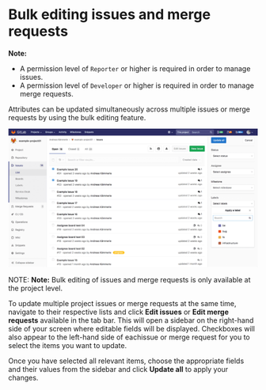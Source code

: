 # Bulk editing issues and merge requests

>
**Note:**
- A permission level of `Reporter` or higher is required in order to manage
issues.
- A permission level of `Developer` or higher is required in order to manage
merge requests.

Attributes can be updated simultaneously across multiple issues or merge requests
by using the bulk editing feature.

![Bulk editing](img/bulk-editing.png)

NOTE: **Note:**
Bulk editing of issues and merge requests is only available at the project level.

To update multiple project issues or merge requests at the same time, navigate to
their respective lists and click **Edit issues** or **Edit merge requests** available
in the tab bar. This will open a sidebar on the right-hand side of your screen
where editable fields will be displayed. Checkboxes will also appear to the left-hand
side of eachissue or merge request for you to select the items you want to update.

Once you have selected all relevant items, choose the appropriate fields and their
values from the sidebar and click **Update all** to apply your changes.
